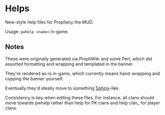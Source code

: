 # Helps

New-style help files for Prophecy the MUD.

Usage: `pwhelp <name>` in-game.


## Notes

These were originally generated via ProphWiki and some Perl, which did assorted formatting and wrapping and templated in the banner.

They're rendered as-is in-game, which currently means hand-wrapping and copying the banner yourself.

Eventually they'd ideally move to something [Sphinx](https://www.sphinx-doc.org/en/master/index.html)-like.

Consistency is key when editing these files. For instance, all clans should move towards pwhelp <clanname> rather than help <clanname> for PK clans and help clan_<clanname> for player clans.

